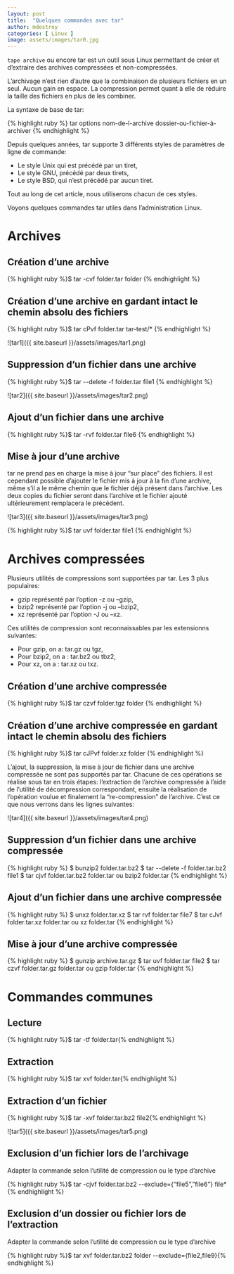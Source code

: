 ```yaml
---
layout: post
title:  "Quelques commandes avec tar"
author: mdestroy
categories: [ Linux ]
image: assets/images/tar0.jpg
---
```


`tape archive` ou encore tar est un outil sous Linux permettant de créer et d’extraire des archives compressées et non-compressées.

L’archivage n’est rien d’autre que la combinaison de plusieurs fichiers en un seul. Aucun gain en espace. La compression permet quant à elle de réduire la taille des fichiers en plus de les combiner.

La syntaxe de base de tar:

{% highlight ruby %} tar options nom-de-l-archive dossier-ou-fichier-à-archiver {% endhighlight %}

Depuis quelques années, tar supporte 3 différents styles de paramètres de ligne de commande:

+ Le style Unix qui est précédé par un tiret,
+ Le style GNU, précédé par deux tirets,
+ Le style BSD, qui n’est précédé par aucun tiret.

Tout au long de cet article, nous utiliserons chacun de ces styles.

Voyons quelques commandes tar utiles dans l’administration Linux.

# Archives
## Création d’une archive

{% highlight ruby %}$ tar -cvf folder.tar folder {% endhighlight %}

## Création d’une archive en gardant intact le chemin absolu des fichiers

{% highlight ruby %}$ tar cPvf folder.tar tar-test/* {% endhighlight %}

![tar1]({{ site.baseurl }}/assets/images/tar1.png)

## Suppression d’un fichier dans une archive

{% highlight ruby %}$ tar --delete -f folder.tar file1 {% endhighlight %}

![tar2]({{ site.baseurl }}/assets/images/tar2.png)

## Ajout d’un fichier dans une archive

{% highlight ruby %}$ tar -rvf folder.tar file6 {% endhighlight %}

## Mise à jour d’une archive

tar ne prend pas en charge la mise à jour “sur place” des fichiers. Il est cependant possible d’ajouter le fichier mis à jour à la fin d’une archive, même s’il a le même chemin que le fichier déjà présent dans l’archive. Les deux copies du fichier seront dans l’archive et le fichier ajouté ultérieurement remplacera le précédent.

![tar3]({{ site.baseurl }}/assets/images/tar3.png)

{% highlight ruby %}$ tar uvf folder.tar file1 {% endhighlight %}

# Archives compressées

Plusieurs utilités de compressions sont supportées par tar. Les 3 plus populaires:
+ gzip représenté par l’option -z ou –gzip,
+ bzip2 représenté par l’option -j ou –bzip2,
+ xz représenté par l’option -J ou –xz.

Ces utilités de compression sont reconnaissables par les extensionns suivantes:

+ Pour gzip, on a: tar.gz ou tgz,
+ Pour bzip2, on a : tar.bz2 ou tbz2,
+ Pour xz, on a : tar.xz ou txz.

## Création d’une archive compressée

{% highlight ruby %}$ tar czvf folder.tgz folder {% endhighlight %}

## Création d’une archive compressée en gardant intact le chemin absolu des fichiers

{% highlight ruby %}$ tar cJPvf folder.xz folder {% endhighlight %}

L’ajout, la suppression, la mise à jour de fichier dans une archive compressée ne sont pas supportés par tar.
Chacune de ces opérations se réalise sous tar en trois étapes: l’extraction de l’archive compressée à l’aide de l’utilité de décompression correspondant, ensuite la réalisation de l’opération voulue et finalement la “re-compression” de l’archive.
C’est ce que nous verrons dans les lignes suivantes:

![tar4]({{ site.baseurl }}/assets/images/tar4.png)

## Suppression d’un fichier dans une archive compressée

{% highlight ruby %}
$ bunzip2 folder.tar.bz2
$ tar --delete -f folder.tar.bz2 file1
$ tar cjvf folder.tar.bz2 folder.tar ou bzip2 folder.tar
{% endhighlight %}

## Ajout d’un fichier dans une archive compressée

{% highlight ruby %}
$ unxz folder.tar.xz
$ tar rvf folder.tar file7
$ tar cJvf folder.tar.xz folder.tar ou xz folder.tar
{% endhighlight %}

## Mise à jour d’une archive compressée

{% highlight ruby %}
$ gunzip archive.tar.gz
$ tar uvf folder.tar file2
$ tar czvf folder.tar.gz folder.tar ou gzip folder.tar
{% endhighlight %}

# Commandes communes
## Lecture

{% highlight ruby %}$ tar -tf folder.tar{% endhighlight %}

## Extraction

{% highlight ruby %}$ tar xvf folder.tar{% endhighlight %}

## Extraction d’un fichier

{% highlight ruby %}$ tar -xvf folder.tar.bz2 file2{% endhighlight %}

![tar5]({{ site.baseurl }}/assets/images/tar5.png)

## Exclusion d’un fichier lors de l’archivage
Adapter la commande selon l’utilité de compression ou le type d’archive

{% highlight ruby %}$ tar -cjvf folder.tar.bz2 --exclude={“file5”,”file6”} file*{% endhighlight %}

## Exclusion d’un dossier ou fichier lors de l’extraction
Adapter la commande selon l’utilité de compression ou le type d’archive

{% highlight ruby %}$ tar xvf folder.tar.bz2 folder --exclude={file2,file9}{% endhighlight %}

